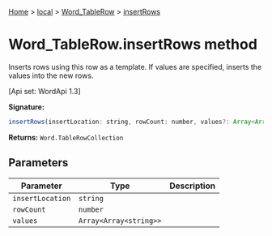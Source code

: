 [Home](./index) &gt; [local](local.md) &gt; [Word\_TableRow](local.word_tablerow.md) &gt; [insertRows](local.word_tablerow.insertrows.md)

# Word\_TableRow.insertRows method

Inserts rows using this row as a template. If values are specified, inserts the values into the new rows. 

 \[Api set: WordApi 1.3\]

**Signature:**
```javascript
insertRows(insertLocation: string, rowCount: number, values?: Array<Array<string>>): Word.TableRowCollection;
```
**Returns:** `Word.TableRowCollection`

## Parameters

|  Parameter | Type | Description |
|  --- | --- | --- |
|  `insertLocation` | `string` |  |
|  `rowCount` | `number` |  |
|  `values` | `Array<Array<string>>` |  |

